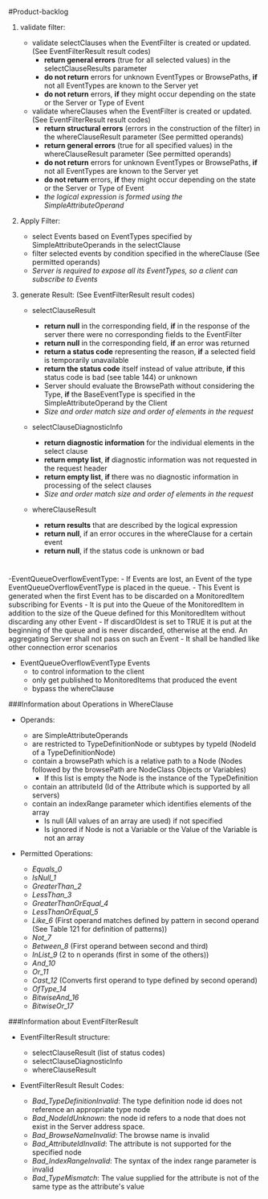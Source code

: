 #Product-backlog

1. validate filter:
    - validate selectClauses when the EventFilter is created or updated. (See EventFilterResult result codes)
        - **return general errors** (true for all selected values)  in the selectClauseResults parameter
        - **do not return** errors for unknown EventTypes or BrowsePaths, **if** not all EventTypes are known to the Server yet
        - **do not return** errors, **if** they might occur depending on the state or the Server or Type of Event
    - validate whereClauses when the EventFilter is created or updated. (See EventFilterResult result codes)
        - **return structural errors** (errors in the construction of the filter) in the whereClauseResult parameter (See permitted operands)
        - **return general errors** (true for all specified values) in the whereClauseResult parameter (See permitted operands)
        - **do not return** errors for unknown EventTypes or BrowsePaths, **if** not all EventTypes are known to the Server yet
        - **do not return** errors, **if** they might occur depending on the state or the Server or Type of Event
        - *the logical expression is formed using the SimpleAttributeOperand*

2. Apply Filter:
    - select Events based on EventTypes specified by SimpleAttributeOperands in the selectClause
    - filter selected events by condition specified in the whereClause (See permitted operands)
    - *Server is required to expose all its EventTypes, so a client can subscribe to Events*

3. generate Result: (See EventFilterResult result codes)
    - selectClauseResult 
      - **return null** in the corresponding field, **if** in the response of the server there were no corresponding fields to the EventFilter
      - **return null** in the corresponding field, **if** an error was returned
      - **return a status code** representing the reason, **if** a selected field is temporarily unavailable
      - **return the status code** itself instead of  value attribute, **if** this status code is bad (see table 144) or unknown
      - Server should evaluate the BrowsePath without considering the Type, **if** the BaseEventType is specified in the SimpleAttributeOperand by the Client
      - *Size and order match size and order of elements in the request*
    - selectClauseDiagnosticInfo 
        - **return diagnostic information** for the individual elements in the select clause
        - **return empty list**, **if** diagnostic information was not requested in the request header 
        - **return empty list**, **if** there was no diagnostic information in processing of the select clauses
        - *Size and order match size and order of elements in the request*

    - whereClauseResult
      - **return results** that are described by the logical expression
      - **return null**, if an error occures in the whereClause for a certain event
      - **return null**, if the status code is unknown or bad
#

-EventQueueOverflowEventType:
    - If Events are lost, an Event of the type
      EventQueueOverflowEventType is placed in the queue.
    - This Event is generated when the first Event
      has to be discarded on a MonitoredItem subscribing for Events
    - It is put into the Queue of the
      MonitoredItem in addition to the size of the Queue defined for this MonitoredItem without discarding
      any other Event
    - If discardOldest is set to TRUE it is put at the beginning of the queue and is never
      discarded, otherwise at the end. An aggregating Server shall not pass on such an Event
    - It shall be handled like other connection error scenarios
    
- EventQueueOverflowEventType Events
    - to control information to the client
    - only get published to MonitoredItems that produced the event
    - bypass the whereClause

###Information about Operations in WhereClause

- Operands: 
    - are SimpleAttributeOperands
    - are restricted to TypeDefinitionNode or subtypes by typeId (NodeId of a TypeDefinitionNode)
    - contain a browsePath which is a relative path to a Node (Nodes followed by the browsePath are NodeClass Objects or Variables)
        - If this list is empty the Node is the instance of the TypeDefinition
    - contain an attributeId (Id of the Attribute which is supported by all servers)
    - contain an indexRange parameter which identifies elements of the array
        - Is null (All values of an array are used) if not specified 
        - Is ignored if Node is not a Variable or the Value of the Variable is not an array

- Permitted Operations:
    - *Equals_0*
    - *IsNull_1*
    - *GreaterThan_2*
    - *LessThan_3*
    - *GreaterThanOrEqual_4*
    - *LessThanOrEqual_5*
    - *Like_6* (First operand matches defined by pattern in second operand (See Table 121 for definition of patterns))
    - *Not_7*
    - *Between_8* (First operand between second and third)
    - *InList_9* (2 to n operands (first in some of the others))
    - *And_10*
    - *Or_11*
    - *Cast_12* (Converts first operand to type defined by second operand)
    - *OfType_14*
    - *BitwiseAnd_16*
    - *BitwiseOr_17*

###Information about EventFilterResult

- EventFilterResult structure:
    - selectClauseResult (list of status codes)
    - selectClauseDiagnosticInfo
    - whereClauseResult

- EventFilterResult Result Codes:
    - *Bad_TypeDefinitionInvalid*: The type definition node id does not reference an appropriate type node
    - *Bad_NodeIdUnknown*: the node id refers to a node that does not exist in the Server address space.
    - *Bad_BrowseNameInvalid*: The browse name is invalid
    - *Bad_AttributeIdInvalid*: The attribute is not supported for the specified node
    - *Bad_IndexRangeInvalid*: The syntax of the index range parameter is invalid
    - *Bad_TypeMismatch*: The value supplied for the attribute is not of the same type as the attribute's value  